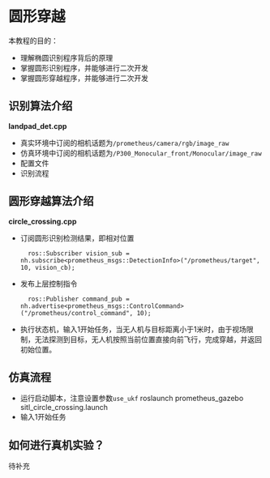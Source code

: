 # 圆形穿越

本教程的目的：
- 理解椭圆识别程序背后的原理
- 掌握圆形识别程序，并能够进行二次开发
- 掌握圆形穿越程序，并能够进行二次开发

## 识别算法介绍

**landpad_det.cpp** 
 - 真实环境中订阅的相机话题为`/prometheus/camera/rgb/image_raw`
 - 仿真环境中订阅的相机话题为`/P300_Monocular_front/Monocular/image_raw`
 - 配置文件
 - 识别流程


## 圆形穿越算法介绍
**circle_crossing.cpp** 
- 订阅圆形识别检测结果，即相对位置
 	
		ros::Subscriber vision_sub = nh.subscribe<prometheus_msgs::DetectionInfo>("/prometheus/target", 10, vision_cb);
- 发布上层控制指令

		ros::Publisher command_pub = nh.advertise<prometheus_msgs::ControlCommand>("/prometheus/control_command", 10);
- 执行状态机，输入1开始任务，当无人机与目标距离小于1米时，由于视场限制，无法探测到目标，无人机按照当前位置直接向前飞行，完成穿越，并返回初始位置。


## 仿真流程
- 运行启动脚本，注意设置参数`use_ukf`
    	roslaunch prometheus_gazebo sitl_circle_crossing.launch
- 输入1开始任务



## 如何进行真机实验？  

待补充  
